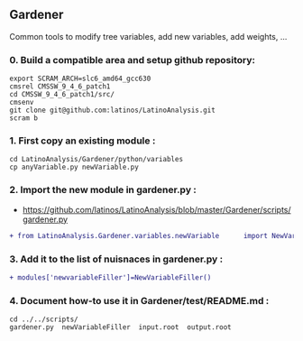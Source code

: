 ## Gardener

Common tools to modify tree variables, add new variables, add weights, ...

### 0. Build a compatible area and setup github repository:
```
export SCRAM_ARCH=slc6_amd64_gcc630
cmsrel CMSSW_9_4_6_patch1
cd CMSSW_9_4_6_patch1/src/
cmsenv
git clone git@github.com:latinos/LatinoAnalysis.git
scram b
```
### 1. First copy an existing module :
```
cd LatinoAnalysis/Gardener/python/variables
cp anyVariable.py newVariable.py
```
### 2. Import the new module in gardener.py :
* https://github.com/latinos/LatinoAnalysis/blob/master/Gardener/scripts/gardener.py
```diff
+ from LatinoAnalysis.Gardener.variables.newVariable      import NewVariableFiller
```
### 3. Add it to the list of nuisnaces in gardener.py :
```diff
+ modules['newvariableFiller']=NewVariableFiller()
```
### 4. Document how-to use it in Gardener/test/README.md :
```
cd ../../scripts/
gardener.py  newVariableFiller  input.root  output.root
```
